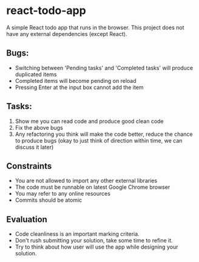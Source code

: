 # react-todo-app
A simple React todo app that runs in the browser. This project does not have any external dependencies (except React).

## Bugs:
- Switching between 'Pending tasks' and 'Completed tasks' will produce duplicated items
- Completed items will become pending on reload
- Pressing Enter at the input box cannot add the item

## Tasks:
1. Show me you can read code and produce good clean code
2. Fix the above bugs
3. Any refactoring you think will make the code better, reduce the chance to produce bugs (okay to just think of direction within time, we can discuss it later)

## Constraints
- You are not allowed to import any other external libraries
- The code must be runnable on latest Google Chrome browser
- You may refer to any online resources
- Commits should be atomic

## Evaluation
- Code cleanliness is an important marking criteria.
- Don't rush submitting your solution, take some time to refine it.
- Try to think about how user will use the app while designing your solution.
